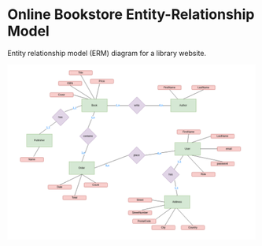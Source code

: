# Online Bookstore Entity-Relationship Model

Entity relationship model (ERM) diagram for a library website.

![library entity-relationship model](./fswd-library-entity-relationship-model.png)
